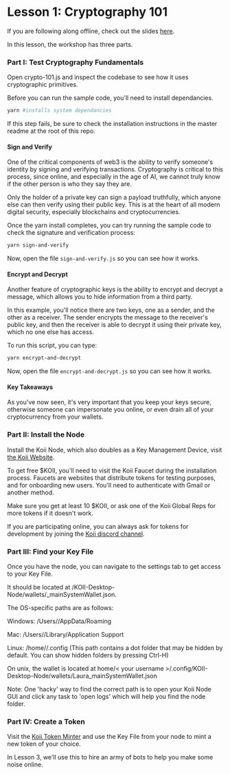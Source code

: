 # Lesson 1: Cryptography 101
If you are following along offline, check out the slides [here](https://docs.google.com/presentation/d/19xTJLwixjGnZM6NWDvdmAwhHUxCfE6p9hs40srcYKY8/edit#slide=id.g31f6a41322a_0_0).

In this lesson, the workshop has three parts.

### Part I: Test Cryptography Fundamentals
Open crypto-101.js and inspect the codebase to see how it uses cryptographic primitives. 

Before you can run the sample code, you'll need to install dependancies.

```sh
yarn #installs system dependancies 
```
If this step fails, be sure to check the installation instructions in the master readme at the root of this repo.

#### Sign and Verify 
One of the critical components of web3 is the ability to verify someone's identity by signing and verifying transactions. Cryptography is critical to this process, since online, and especially in the age of AI, we cannot truly know if the other person is who they say they are. 

Only the holder of a private key can sign a payload truthfully, which anyone else can then verify using their public key. This is at the heart of all modern digital security, especially blockchains and cryptocurrencies.

Once the yarn install completes, you can try running the sample code to check the signature and verification process: 
```sh 
yarn sign-and-verify
``` 

Now, open the file `sign-and-verify.js` so you can see how it works.

#### Encrypt and Decrypt
Another feature of cryptographic keys is the ability to encrypt and decrypt a message, which allows you to hide information from a third party. 

In this example, you'll notice there are two keys, one as a sender, and the other as a receiver. The sender encrypts the message to the receiver's public key, and then the receiver is able to decrypt it using their private key, which no one else has access. 

To run this script, you can type: 
```sh
yarn encrypt-and-decrypt
```

Now, open the file `encrypt-and-decrypt.js` so you can see how it works.

#### Key Takeaways
As you've now seen, it's very important that you keep your keys secure, otherwise someone can impersonate you online, or even drain all of your cryptocurrency from your wallets. 

### Part II: Install the Node
Install the Koii Node, which also doubles as a Key Management Device, visit [the Koii Website](https://koii.network/node).

To get free $KOII, you'll need to visit the Koii Faucet during the installation process. Faucets are websites that distribute tokens for testing purposes, and for onboarding new users. You'll need to authenticate with Gmail or another method. 

Make sure you get at least 10 $KOII, or ask one of the Koii Global Reps for more tokens if it doesn't work.

If you are participating online, you can always ask for tokens for development by joining the [Koii discord channel](https://discord.gg/koii-network).

### Part III: Find your Key File
Once you have the node, you can navigate to the settings tab to get access to your Key File.

It should be located at <OS-specific path>/KOII-Desktop-Node/wallets/<name>_mainSystemWallet.json.

The OS-specific paths are as follows:

Windows: /Users/<username>/AppData/Roaming

Mac: /Users/<username>/Library/Application Support

Linux: /home/<username>/.config (This path contains a dot folder that may be hidden by default. You can show hidden folders by pressing Ctrl-H)

On unix, the wallet is located at home/< your username >/.config/KOII-Desktop-Node/wallets/Laura_mainSystemWallet.json

Note: One 'hacky' way to find the correct path is to open your Koii Node GUI and click any task to 'open logs' which will help you find the node folder.

### Part IV: Create a Token
Visit the [Koii Token Minter](https://kpl.koii.network) and use the Key File from your node to mint a new token of your choice.

In Lesson 3, we'll use this to hire an army of bots to help you make some noise online. 